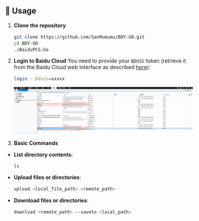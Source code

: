 ## 🚀 Usage

1. **Clone the repository**

   ```bash
   git clone https://github.com/SanMumumu/BDY-GO.git
   cd BDY-GO
   ./BaiduPCS-Go
   ```

2. **Login to Baidu Cloud**
   You need to provide your `BDUSS` token (retrieve it from the Baidu Cloud web interface as described [here](https://blog.csdn.net/yidou120/article/details/103163852)):

   ```bash
   login --bduss=xxxxx
   ```
    ![Alt text](budss.png)
3. **Basic Commands**

* **List directory contents**:

    ```bash
    ls
    ```
* **Upload files or directories**:

    ```bash
    upload <local_file_path> <remote_path>
    ```
* **Download files or directories**:

    ```bash
    download <remote_path> --saveto <local_path>
     ```
